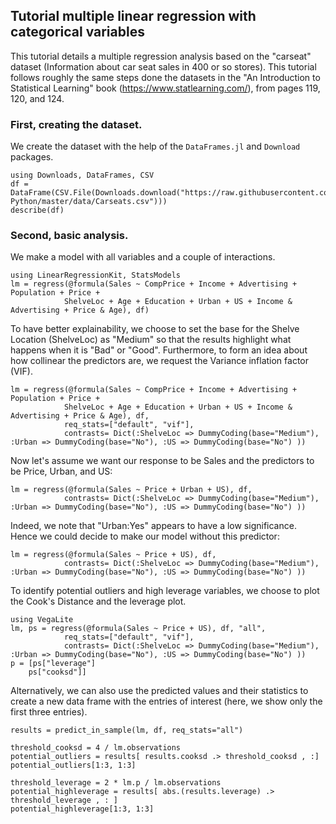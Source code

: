 ## Tutorial multiple linear regression with categorical variables

This tutorial details a multiple regression analysis based on the "carseat" dataset (Information about car seat sales in 400 or so stores). This tutorial follows roughly the same steps done the datasets in the "An Introduction to Statistical Learning" book (https://www.statlearning.com/), from pages 119, 120, and 124.

### First, creating the dataset.

We create the dataset with the help of the `DataFrames.jl` and `Download` packages.

```@example multir
using Downloads, DataFrames, CSV
df = DataFrame(CSV.File(Downloads.download("https://raw.githubusercontent.com/Kulbear/ISLR-Python/master/data/Carseats.csv")))
describe(df)
```

### Second, basic analysis.
We make a model with all variables and a couple of interactions.

```@example multir
using LinearRegressionKit, StatsModels
lm = regress(@formula(Sales ~ CompPrice + Income + Advertising + Population + Price + 
            ShelveLoc + Age + Education + Urban + US + Income & Advertising + Price & Age), df)
```

To have better explainability, we choose to set the base for the Shelve Location (ShelveLoc) as "Medium" so that the results highlight what happens when it is "Bad" or "Good". Furthermore, to form an idea about how collinear the predictors are, we request the Variance inflation factor (VIF).

```@example multir
lm = regress(@formula(Sales ~ CompPrice + Income + Advertising + Population + Price + 
            ShelveLoc + Age + Education + Urban + US + Income & Advertising + Price & Age), df, 
            req_stats=["default", "vif"],
            contrasts= Dict(:ShelveLoc => DummyCoding(base="Medium"), :Urban => DummyCoding(base="No"), :US => DummyCoding(base="No") ))
```

Now let's assume we want our response to be Sales and the predictors to be Price, Urban, and US:

```@example multir
lm = regress(@formula(Sales ~ Price + Urban + US), df,
            contrasts= Dict(:ShelveLoc => DummyCoding(base="Medium"), :Urban => DummyCoding(base="No"), :US => DummyCoding(base="No") ))
```

Indeed, we note that "Urban:Yes" appears to have a low significance. Hence we could decide to make our model without this predictor:
```@example multir
lm = regress(@formula(Sales ~ Price + US), df,
            contrasts= Dict(:ShelveLoc => DummyCoding(base="Medium"), :Urban => DummyCoding(base="No"), :US => DummyCoding(base="No") ))
```

To identify potential outliers and high leverage variables, we choose to plot the Cook's Distance and the leverage plot.

```@example multir
using VegaLite
lm, ps = regress(@formula(Sales ~ Price + US), df, "all", 
            req_stats=["default", "vif"],
            contrasts= Dict(:ShelveLoc => DummyCoding(base="Medium"), :Urban => DummyCoding(base="No"), :US => DummyCoding(base="No") )) 
p = [ps["leverage"]
    ps["cooksd"]]
```

Alternatively, we can also use the predicted values and their statistics to create a new data frame with the entries of interest (here, we show only the first three entries).

```@example multir
results = predict_in_sample(lm, df, req_stats="all")

threshold_cooksd = 4 / lm.observations
potential_outliers = results[ results.cooksd .> threshold_cooksd , :]
potential_outliers[1:3, 1:3]
```

```@example multir
threshold_leverage = 2 * lm.p / lm.observations
potential_highleverage = results[ abs.(results.leverage) .> threshold_leverage , : ]
potential_highleverage[1:3, 1:3]
```
